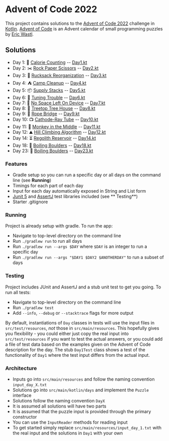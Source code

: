 # Advent of Code 2022

This project contains solutions to the [Advent of Code 2022](https://adventofcode.com/2022) challenge
in [Kotlin](https://kotlinlang.org/).
[Advent of Code](https://adventofcode.com) is an Advent calendar of small programming puzzles
by [Eric Wastl](http://was.tl/).

## Solutions

- Day 1: 🍪 [Calorie Counting](https://adventofcode.com/2022/day/1)
  -- [Day1.kt](https://github.com/andilau/advent-of-code-2022/blob/main/src/main/kotlin/days/Day1.kt)
- Day 2: ✂️ [Rock Paper Scissors](https://adventofcode.com/2022/day/2)
  -- [Day2.kt](https://github.com/andilau/advent-of-code-2022/blob/main/src/main/kotlin/days/Day2.kt)
- Day 3: 🎒️ [Rucksack Reorganization](https://adventofcode.com/2022/day/3)
  -- [Day3.kt](https://github.com/andilau/advent-of-code-2022/blob/main/src/main/kotlin/days/Day3.kt)
- Day 4: ⛺️️ [Camp Cleanup](https://adventofcode.com/2022/day/4)
  -- [Day4.kt](https://github.com/andilau/advent-of-code-2022/blob/main/src/main/kotlin/days/Day4.kt)
- Day 5: 📦 [Supply Stacks](https://adventofcode.com/2022/day/5)
  -- [Day5.kt](https://github.com/andilau/advent-of-code-2022/blob/main/src/main/kotlin/days/Day5.kt)
- Day 6: 📱 [Tuning Trouble](https://adventofcode.com/2022/day/6)
  -- [Day6.kt](https://github.com/andilau/advent-of-code-2022/blob/main/src/main/kotlin/days/Day6.kt)
- Day 7: 💾 [No Space Left On Device](https://adventofcode.com/2022/day/7)
  -- [Day7.kt](https://github.com/andilau/advent-of-code-2022/blob/main/src/main/kotlin/days/Day7.kt)
- Day 8: 🌳 [Treetop Tree House](https://adventofcode.com/2022/day/8)
  -- [Day8.kt](https://github.com/andilau/advent-of-code-2022/blob/main/src/main/kotlin/days/Day8.kt)
- Day 9: 📿 [Rope Bridge](https://adventofcode.com/2022/day/9)
  -- [Day9.kt](https://github.com/andilau/advent-of-code-2022/blob/main/src/main/kotlin/days/Day9.kt)
- Day 10: 📺 [Cathode-Ray Tube](https://adventofcode.com/2022/day/10)
  -- [Day10.kt](https://github.com/andilau/advent-of-code-2022/blob/main/src/main/kotlin/days/Day10.kt)
- Day 11: 🙈 [Monkey in the Middle](https://adventofcode.com/2022/day/11)
  -- [Day11.kt](https://github.com/andilau/advent-of-code-2022/blob/main/src/main/kotlin/days/Day11.kt)
- Day 12: ⛰ [Hill Climbing Algorithm](https://adventofcode.com/2022/day/12)
  -- [Day12.kt](https://github.com/andilau/advent-of-code-2022/blob/main/src/main/kotlin/days/Day12.kt)
- Day 14: ⏳ [Regolith Reservoir](https://adventofcode.com/2022/day/14)
  -- [Day14.kt](https://github.com/andilau/advent-of-code-2022/blob/main/src/main/kotlin/days/Day14.kt)
- Day 18: 🍩 [Boiling Boulders](https://adventofcode.com/2022/day/18)
  -- [Day18.kt](https://github.com/andilau/advent-of-code-2022/blob/main/src/main/kotlin/days/Day18.kt)
- Day 23: 🍩 [Boiling Boulders](https://adventofcode.com/2022/day/23)
  -- [Day23.kt](https://github.com/andilau/advent-of-code-2022/blob/main/src/main/kotlin/days/Day23.kt)

### Features

* Gradle setup so you can run a specific day or all days on the command line (see **Running**)
* Timings for each part of each day
* Input for each day automatically exposed in String and List form
* [Junit 5](https://junit.org/junit5/) and [AssertJ](https://assertj.github.io/doc/) test libraries included (see **
  Testing**)
* Starter .gitignore

### Running

Project is already setup with gradle. To run the app:

* Navigate to top-level directory on the command line
* Run `./gradlew run` to run all days
* Run `./gradlew run --args $DAY` where `$DAY` is an integer to run a specific day
* Run `./gradlew run --args "$DAY1 $DAY2 $ANOTHERDAY"` to run a subset of days

### Testing

Project includes JUnit and AssertJ and a stub unit test to get you going. To run all tests:

* Navigate to top-level directory on the command line
* Run `./gradlew test`
* Add `--info`, `--debug` or `--stacktrace` flags for more output

By default, instantiations of `Day` classes in tests will use the input files in `src/test/resources`, _not_ those
in `src/main/resources`. This hopefully gives you flexibility - you could either just copy the real input
into `src/test/resources` if you want to test the actual answers, or you could add a file of test data based on the
examples given on the Advent of Code description for the day. The stub `Day1Test` class shows a test of the
functionality of `Day1` where the test input differs from the actual input.

### Architecture

* Inputs go into `src/main/resources` and follow the naming convention `input_day_X.txt`
* Solutions go into `src/main/kotlin/days` and implement the `Puzzle` interface
* Solutions follow the naming convention `DayX`
* It is assumed all solutions will have two parts
* It is assumed that the puzzle input is provided through the primary constructor
* You can use the `InputReader` methods for reading input
* To get started simply replace `src/main/resources/input_day_1.txt` with the real input and the solutions in `Day1`
  with your own